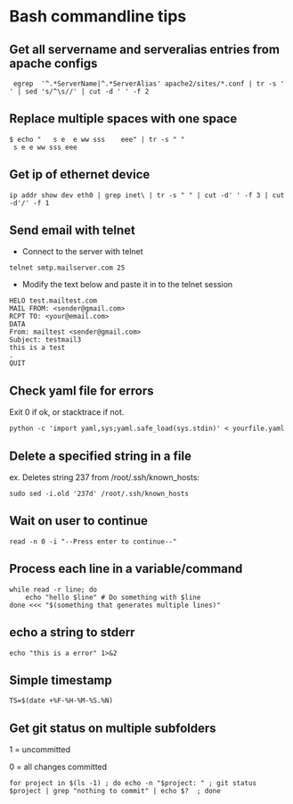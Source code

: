 # Bash commandline tips

## Get all servername and serveralias entries from apache configs
```
 egrep  '^.*ServerName|^.*ServerAlias' apache2/sites/*.conf | tr -s ' ' | sed 's/^\s//' | cut -d ' ' -f 2
```

## Replace multiple spaces with one space
```
$ echo "   s e  e ww sss    eee" | tr -s " "
 s e e ww sss eee
```


## Get ip of ethernet device
```
ip addr show dev eth0 | grep inet\ | tr -s " " | cut -d' ' -f 3 | cut -d'/' -f 1
```


## Send email with telnet
- Connect to the server with telnet
```
telnet smtp.mailserver.com 25
```
- Modify the text below and paste it in to the telnet session
```
HELO test.mailtest.com
MAIL FROM: <sender@gmail.com>
RCPT TO: <your@email.com>
DATA
From: mailtest <sender@gmail.com>
Subject: testmail3
this is a test
.
QUIT
```

## Check yaml file for errors
Exit 0 if ok, or stacktrace if not.
```
python -c 'import yaml,sys;yaml.safe_load(sys.stdin)' < yourfile.yaml
```

## Delete a specified string in a file
ex. Deletes string 237 from /root/.ssh/known_hosts:
```
sudo sed -i.old '237d' /root/.ssh/known_hosts
```

## Wait on user to continue
```
read -n 0 -i "--Press enter to continue--"
```

## Process each line in a variable/command
```
while read -r line; do
    echo "hello $line" # Do something with $line
done <<< "$(something that generates multiple lines)"
```

## echo a string to stderr
```
echo "this is a error" 1>&2
```


## Simple timestamp
```
TS=$(date +%F-%H-%M-%S.%N)
```


## Get git status on multiple subfolders
1 = uncommitted

0 = all changes committed
```
for project in $(ls -1) ; do echo -n "$project: " ; git status $project | grep "nothing to commit" | echo $?  ; done
```
